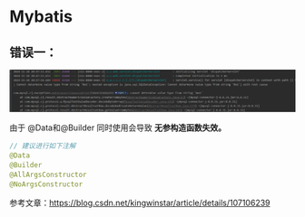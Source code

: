 # Mybatis

## 错误一：

![image-20241128213540821](./assets/image-20241128213540821.png)

由于 @Data和@Builder 同时使用会导致 **无参构造函数失效。**

```java
// 建议进行如下注解
@Data
@Builder
@AllArgsConstructor
@NoArgsConstructor
```

参考文章：https://blog.csdn.net/kingwinstar/article/details/107106239